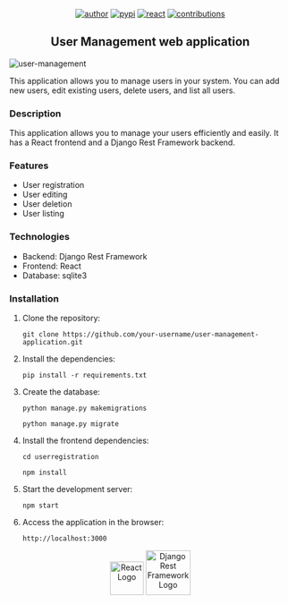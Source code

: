 <p align="center">
  <a href="https://www.linkedin.com/in/brunoopetri"><img src="https://img.shields.io/badge/author-brunoopetri-red.svg" alt="author"></a>
  <a href="https://www.django-rest-framework.org/"><img src="https://img.shields.io/badge/pypi-v3.14.0-blue" alt="pypi"></a>
  <a href="https://react.dev/"><img src="https://img.shields.io/badge/react-%4018.2.0-blue" alt="react"></a>
  <a href="https://github.com/brunoopetri"><img src="https://img.shields.io/badge/contributions-welcome-brightgreen.svg?style=flat" alt="contributions"></a>
</p>


<h2 align="center">User Management web application</h2>

![user-management](https://github.com/brunoopetri/user-management-application/assets/98756562/262927aa-60d7-4d62-947c-a4ab6083eed2)


This application allows you to manage users in your system. You can add new users, edit existing users, delete users, and list all users.


### Description

  This application allows you to manage your users efficiently and easily.
  It has a React frontend and a Django Rest Framework backend.

### Features

* User registration
* User editing
* User deletion
* User listing

### Technologies

* Backend: Django Rest Framework
* Frontend: React
* Database: sqlite3

### Installation


1. Clone the repository:

       git clone https://github.com/your-username/user-management-application.git


2. Install the dependencies:

       pip install -r requirements.txt

3. Create the database:

       python manage.py makemigrations

       python manage.py migrate

4. Install the frontend dependencies:

       cd userregistration

       npm install

5. Start the development server:

       npm start

6. Access the application in the browser:

       http://localhost:3000


<p align="center">
<a href="https://react.dev/" target="_blank"><img src="https://github.com/brunoopetri/user-management-application/assets/98756562/6f58122a-18e8-454e-800a-0ba825ee052c" width="60" alt="React Logo"></a>
<a href="https://www.django-rest-framework.org/" target="_blank"><img src="https://github.com/brunoopetri/user-management-application/assets/98756562/540314e0-fa9c-461e-833b-4d23bc5dd3b5" width="80" alt="Django Rest Framework Logo"></a>
</p>

